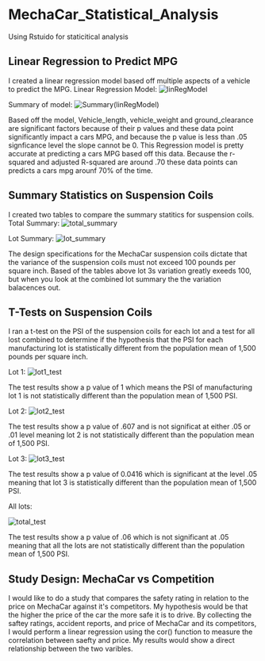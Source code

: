 # MechaCar_Statistical_Analysis
Using Rstuido for staticitical analysis

## Linear Regression to Predict MPG
I created a linear regression model based off multiple aspects of a vehicle to predict the MPG.
Linear Regression Model:
![linRegModel](https://user-images.githubusercontent.com/99688417/173203309-0bcede28-2e25-4c74-b146-e8e3fa5cf638.png)

Summary of model:
![Summary(linRegModel)](https://user-images.githubusercontent.com/99688417/173203329-35bae84c-eeeb-4fd2-9090-9ce85cda57f4.png)

Based off the model, Vehicle_length, vehicle_weight and ground_clearance are significant factors because of their p values and these data point significantly impact a cars MPG, and because the p value is less than .05 signficance level the slope cannot be 0. This Regression model is pretty accurate at predicting a cars MPG based off this data. Because the r-squared and adjusted R-squared are around .70 these data points can predicts a cars mpg arounf 70% of the time. 

## Summary Statistics on Suspension Coils
I created two tables to compare the summary statitics for suspension coils. 
Total Summary:
![total_summary](https://user-images.githubusercontent.com/99688417/173203401-e97fa46e-200c-4d96-8405-d1c03de50f16.png)

Lot Summary:
![lot_summary](https://user-images.githubusercontent.com/99688417/173203405-5c3c3930-a56b-4426-8a02-82a03c0c352c.png)

The design specifications for the MechaCar suspension coils dictate that the variance of the suspension coils must not exceed 100 pounds per square inch. Based of the tables above lot 3s variation greatly exeeds 100, but when you look at the combined lot summary the the variation balacences out. 

## T-Tests on Suspension Coils
I ran a t-test on the PSI of the suspension coils for each lot and a test for all lost combined to determine if the hypothesis that the PSI for each manufacturing lot is statistically different from the population mean of 1,500 pounds per square inch.

Lot 1:
![lot1_test](https://user-images.githubusercontent.com/99688417/173203668-9fa280e6-ed8f-4262-be3c-3c26d9b596c5.png)

The test results show a p value of 1 which means the PSI of manufacturing lot 1 is not statistically different than the population mean of 1,500 PSI.

Lot 2:
![lot2_test](https://user-images.githubusercontent.com/99688417/173203669-a4049e1b-4bda-4d63-8556-6620b9ef7531.png)

The test results show a p value of .607 and is not significat at either .05 or .01 level meaning lot 2 is not statistically different than the population mean of 1,500 PSI.

Lot 3:
![lot3_test](https://user-images.githubusercontent.com/99688417/173203684-2604ff35-b2bf-4567-8a0b-9f89041a3acc.png)

The test results show a p value of 0.0416  which is significant at the level .05 meaning that lot 3 is statistically different than the population mean of 1,500 PSI.

All lots:

![total_test](https://user-images.githubusercontent.com/99688417/173203738-af95ca7a-2d60-41c5-a33a-e87f26911263.png)

The test results show a p value of .06 which is not significant at .05 meaning that all the lots are not statistically different than the population mean of 1,500 PSI.

## Study Design: MechaCar vs Competition
I would like to do a study that compares the safety rating in relation to the price on MechaCar against it's competitors. My hypothesis would be that the higher the price of the car the more safe it is to drive. By collecting the saftey ratings, accident reports, and price of MechaCar and its competitors, I would perform a linear regression using the cor() function to measure the correlation between saefty and price. My results would show a direct relationship between the two varibles. 
